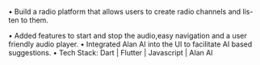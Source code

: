 • Build a radio platform that allows users to create radio channels and lis-
ten to them.

• Added features to start and stop the audio,easy navigation and a user
friendly audio player.
• Integrated Alan AI into the UI to facilitate AI based suggestions.
• Tech Stack: Dart | Flutter | Javascript | Alan AI
